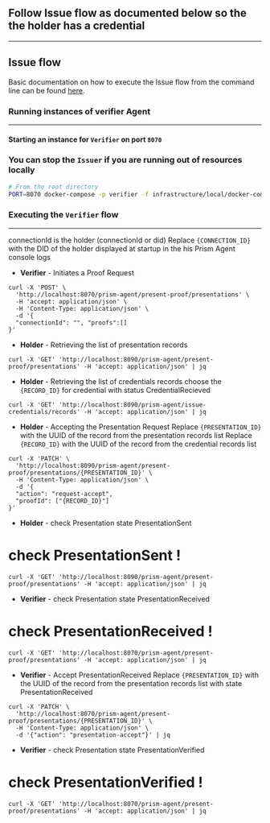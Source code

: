 ## Follow Issue flow as documented below so the the holder has a credential

---
## Issue flow
Basic documentation on how to execute the Issue flow from the command line can be found [here](./issue.md).


### Running  instances of verifier Agent
---

#### Starting an instance for `Verifier` on port `8070`
### You can stop the `Issuer` if you are running out of resources locally

```bash
# From the root directory
PORT=8070 docker-compose -p verifier -f infrastructure/local/docker-compose.yml up
```

### Executing the `Verifier` flow
---
connectionId is the holder (connectionId or did)
Replace `{CONNECTION_ID}` with the DID of the holder displayed at startup in the his Prism Agent console logs

- **Verifier** - Initiates a Proof Request

```shell
curl -X 'POST' \
  'http://localhost:8070/prism-agent/present-proof/presentations' \
  -H 'accept: application/json' \
  -H 'Content-Type: application/json' \
  -d '{
  "connectionId": "", "proofs":[]
}'
```
- **Holder** - Retrieving the list of presentation records

```shell
curl -X 'GET' 'http://localhost:8090/prism-agent/present-proof/presentations' -H 'accept: application/json' | jq
```

- **Holder** - Retrieving the list of credentials records choose the `{RECORD_ID}` for credential with status CredentialRecieved 

```shell
curl -X 'GET' 'http://localhost:8090/prism-agent/issue-credentials/records' -H 'accept: application/json' | jq
```

- **Holder** - Accepting the Presentation Request 
Replace `{PRESENTATION_ID}` with the UUID of the record from the presentation records list
Replace `{RECORD_ID}` with the UUID of the record from the credential records list


```shell
curl -X 'PATCH' \
  'http://localhost:8090/prism-agent/present-proof/presentations/{PRESENTATION_ID}' \
  -H 'Content-Type: application/json' \
  -d '{
  "action": "request-accept",
  "proofId": ["{RECORD_ID}"]
}'
```
- **Holder** - check Presentation state  PresentationSent 
# check PresentationSent !
```shell
curl -X 'GET' 'http://localhost:8090/prism-agent/present-proof/presentations' -H 'accept: application/json' | jq
```

- **Verifier** - check Presentation state  PresentationReceived 
# check PresentationReceived !
```shell
curl -X 'GET' 'http://localhost:8070/prism-agent/present-proof/presentations' -H 'accept: application/json' | jq
```
- **Verifier** - Accept PresentationReceived 
Replace `{PRESENTATION_ID}` with the UUID of the record from the presentation records list with state PresentationReceived

```shell
curl -X 'PATCH' \
  'http://localhost:8070/prism-agent/present-proof/presentations/{PRESENTATION_ID}' \
  -H 'Content-Type: application/json' \
  -d '{"action": "presentation-accept"}' | jq
```

- **Verifier** - check Presentation state  PresentationVerified 
# check PresentationVerified !

```shell
curl -X 'GET' 'http://localhost:8070/prism-agent/present-proof/presentations' -H 'accept: application/json' | jq
```